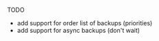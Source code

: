 TODO

- add support for order list of backups (priorities)
- add support for async backups (don't wait)
